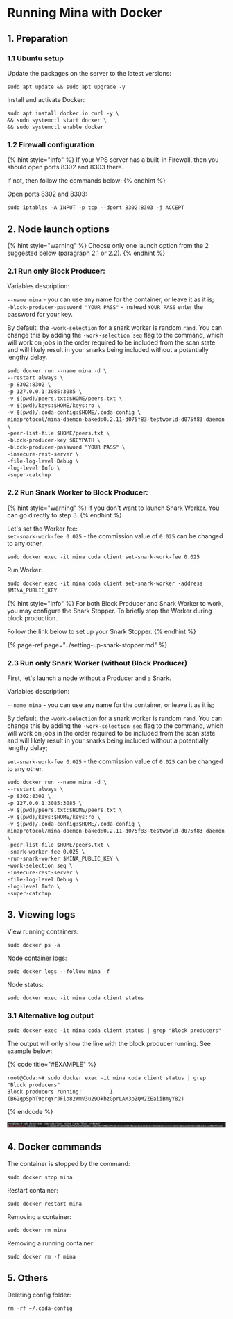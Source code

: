 # Running Mina with Docker

## 1. Preparation

### 1.1 Ubuntu setup

Update the packages on the server to the latest versions:

```text
sudo apt update && sudo apt upgrade -y
```

Install and activate Docker:

```text
sudo apt install docker.io curl -y \
&& sudo systemctl start docker \
&& sudo systemctl enable docker
```

### 1.2 Firewall configuration

{% hint style="info" %}
If your VPS server has a built-in Firewall, then you should open ports 8302 and 8303 there.

If not, then follow the commands below:
{% endhint %}

Open ports 8302 and 8303:

```text
sudo iptables -A INPUT -p tcp --dport 8302:8303 -j ACCEPT
```

## 2. Node launch options

{% hint style="warning" %}
Choose only one launch option from the 2 suggested below \(paragraph 2.1 or 2.2\).
{% endhint %}

### 2.1 Run only Block Producer:

Variables description:  
  
`--name mina` - you can use any name for the container, or leave it as it is;  
`-block-producer-password "YOUR PASS"` - instead `YOUR PASS` enter the password for your key.

 By default, the `-work-selection` for a snark worker is random `rand`. You can change this by adding the `-work-selection seq` flag to the command, which will work on jobs in the order required to be included from the scan state and will likely result in your snarks being included without a potentially lengthy delay.

```text
sudo docker run --name mina -d \
--restart always \
-p 8302:8302 \
-p 127.0.0.1:3085:3085 \
-v $(pwd)/peers.txt:$HOME/peers.txt \
-v $(pwd)/keys:$HOME/keys:ro \
-v $(pwd)/.coda-config:$HOME/.coda-config \
minaprotocol/mina-daemon-baked:0.2.11-d075f83-testworld-d075f83 daemon \
-peer-list-file $HOME/peers.txt \
-block-producer-key $KEYPATH \
-block-producer-password "YOUR PASS" \
-insecure-rest-server \
-file-log-level Debug \
-log-level Info \
-super-catchup
```

### 2.2 Run Snark Worker to Block Producer:

{% hint style="warning" %}
If you don't want to launch Snark Worker. You can go directly to step 3.
{% endhint %}

Let's set the Worker fee:  
`set-snark-work-fee 0.025` - the commission value of `0.025` can be changed to any other.

```text
sudo docker exec -it mina coda client set-snark-work-fee 0.025
```

Run Worker:

```text
sudo docker exec -it mina coda client set-snark-worker -address $MINA_PUBLIC_KEY
```

{% hint style="info" %}
For both Block Producer and Snark Worker to work, you may configure the Snark Stopper. To briefly stop the Worker during block production. 

Follow the link below to set up your Snark Stopper.
{% endhint %}

{% page-ref page="../setting-up-snark-stopper.md" %}

### 2.3 Run only Snark Worker \(without Block Producer\)

First, let's launch a node without a Producer and a Snark.

Variables description:

`--name mina` - you can use any name for the container, or leave it as it is;

By default, the `-work-selection` for a snark worker is random `rand`. You can change this by adding the `-work-selection seq` flag to the command, which will work on jobs in the order required to be included from the scan state and will likely result in your snarks being included without a potentially lengthy delay;

`set-snark-work-fee 0.025` - the commission value of `0.025` can be changed to any other.

```text
sudo docker run --name mina -d \
--restart always \
-p 8302:8302 \
-p 127.0.0.1:3085:3085 \
-v $(pwd)/peers.txt:$HOME/peers.txt \
-v $(pwd)/keys:$HOME/keys:ro \
-v $(pwd)/.coda-config:$HOME/.coda-config \
minaprotocol/mina-daemon-baked:0.2.11-d075f83-testworld-d075f83 daemon \
-peer-list-file $HOME/peers.txt \
-snark-worker-fee 0.025 \
-run-snark-worker $MINA_PUBLIC_KEY \
-work-selection seq \
-insecure-rest-server \
-file-log-level Debug \
-log-level Info \
-super-catchup
```

## 3. Viewing logs

View running containers:

```text
sudo docker ps -a
```

Node container logs:

```text
sudo docker logs --follow mina -f
```

Node status:

```text
sudo docker exec -it mina coda client status
```

### 3.1 Alternative log output

```text
sudo docker exec -it mina coda client status | grep "Block producers"
```

The output will only show the line with the block producer running. See example below:

{% code title="\#EXAMPLE" %}
```text
root@Coda:~# sudo docker exec -it mina coda client status | grep "Block producers"
Block producers running:         1 (B62qpSphT9prqYrJFio82WmV3u29DkbzGprLAM3pZQM2ZEaiiBmyY82)
```
{% endcode %}

![](../../.gitbook/assets/image.png)

## 4. Docker commands

The container is stopped by the command:

```text
sudo docker stop mina
```

Restart container:

```text
sudo docker restart mina
```

Removing a container:

```text
sudo docker rm mina
```

Removing a running container:

```text
sudo docker rm -f mina
```

## 5. Others

Deleting config folder:

```text
rm -rf ~/.coda-config
```

